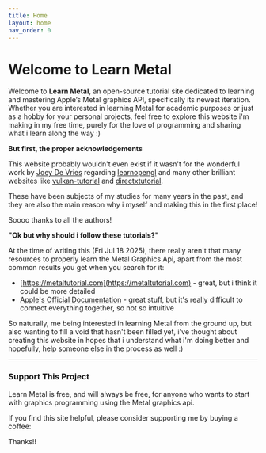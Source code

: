 ```yaml
---
title: Home
layout: home
nav_order: 0 
---
```

# Welcome to Learn Metal

Welcome to **Learn Metal**, an open-source tutorial site dedicated to learning and mastering Apple’s Metal graphics API, specifically its newest iteration.
Whether you are interested in learning Metal for academic purposes or just as a hobby for your personal projects, feel free to explore this website i'm making in my free time, purely for the love of programming and sharing what i learn along the way :)

**But first, the proper acknowledgements**

This website probably wouldn't even exist if it wasn't for the wonderful work by [Joey De Vries](http://joeydevries.com/#home) regarding [learnopengl](https://learnopengl.com) and many other brilliant websites like [vulkan-tutorial](https://vulkan-tutorial.com) and [directxtutorial](http://www.directxtutorial.com/Lesson.aspx?lessonid=9-4-1).

These have been subjects of my studies for many years in the past, and they are also the main reason why i myself and making this in the first  place!

Soooo thanks to all the authors! 

**"Ok but why should i follow these tutorials?"**

At the time of writing this (Fri Jul 18 2025), there really aren't that many resources to properly learn the Metal Graphics Api, apart from the most common results you get when you search for it:
- [https://metaltutorial.com](https://metaltutorial.com) - great, but i think it could be more detailed
- [Apple's Official Documentation](https://developer.apple.com/documentation/Metal/) - great stuff, but it's really difficult to connect everything together, so not so intuitive

So naturally, me being interested in learning Metal from the ground up, but also wanting to fill a void that hasn't been filled yet, i've thought about creating this website in hopes that i understand what i'm doing better and hopefully, help someone else in the process as well :)

---

### Support This Project

Learn Metal is free, and will always be free, for anyone who wants to start with graphics programming using the Metal graphics api.

If you find this site helpful, please consider supporting me by buying a coffee:

<script type="text/javascript" src="https://cdnjs.buymeacoffee.com/1.0.0/button.prod.min.js" data-name="bmc-button" data-slug="theboredprog" data-color="#FFDD00" data-emoji="☕"  data-font="Cookie" data-text="Buy me a coffee" data-outline-color="#000000" data-font-color="#000000" data-coffee-color="#ffffff" ></script>

Thanks!!